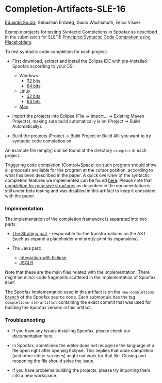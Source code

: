 # Completion-Artifacts-SLE-16

[Eduardo Souza](https://github.com/udesou), Sebastian Erdweg, Guido Wachsmuth, Eelco Visser

Example projects for testing Syntactic Completions in Spoofax as described in the submission for SLE'16 [Principled Syntactic Code Completion using Placeholders](http://conf.researchr.org/event/sle-2016/sle-2016-papers-principled-syntactic-code-completion-using-placeholders).

To test syntactic code completion for each project:

- First download, extract and install the Eclipse IDE with pre-installed Spoofax according to your OS:
  - Windows 
     - [32 bits](https://www.dropbox.com/s/6qj6xtqosn8ytb9/spoofax-win32-x86.zip?dl=0)
     - [64 bits](https://www.dropbox.com/s/l9h7syi2azze2qf/spoofax-win32-x86_64.zip?dl=0)
  - Linux
     - [32 bits](https://www.dropbox.com/s/xpo164tkuthp8ys/spoofax-linux-x86.tar.gz?dl=0)
     - [64 bits](https://www.dropbox.com/s/3y19rnkro5ms8i6/spoofax-linux-x86_64.tar.gz?dl=0)
  - [Mac](https://www.dropbox.com/s/0ms7hldupbxc1rc/spoofax-macosx-x86_64.tar.gz?dl=0) 
 
- Import the projects into Eclipse (File -> Import... -> Existing Maven Projects), making sure build automatically is on (Project -> Build Automatically).

- Build the projects (Project -> Build Project or Build All) you want to try syntactic code completion on.

 
An example file (empty) can be found at the directory `examples` in each project. 

Triggering code completion (Control+Space) on such program should show all proposals available for the program at the cursor position, according to what has been described in the paper. A quick overview of the syntactic completion features we implemented can be found [here](http://spoofax.readthedocs.io/en/latest/source/release/migrate/new_completions_framework.html). Please note that [completion for recursive structures](http://spoofax.readthedocs.io/en/latest/source/release/migrate/new_completions_framework.html#expanding-recursive-lists-and-nullable-structures) as described in the documentation is still under beta testing and was disabled in this artifact to keep it consistent with the paper.

### Implementation

The implementation of the completion framework is separated into two parts:

- [The Stratego part](https://github.com/metaborg/runtime-libraries/tree/d5634f57eaaa96528cc3648527073562019c7503/org.metaborg.meta.lib.analysis/trans/runtime/completion) - responsible for the transformations on the AST (such as expand a placeholder and pretty-print its expansions).

- The Java part:
	- [Integration with Eclipse](https://github.com/metaborg/spoofax/blob/adc3b16225aefa799c6a825154df354c34763109/org.metaborg.spoofax.core/src/main/java/org/metaborg/spoofax/core/completion/JSGLRCompletionService.java).
	- [JSGLR](https://github.com/metaborg/jsglr/tree/1d68859d4c37cd21f44cf18f780e1afc01cab289).

Note that these are the main files related with the implementation. There might be minor code fragments scattered in the implementation of Spoofax itself. 

The Spoofax implementation used in this artifact is on the `new-completions` [branch](https://github.com/metaborg/spoofax-releng/tree/new-completions) of the Spoofax source code. Each submodule has the tag `completions-sle-artifact` containing the exact commit that was used for building the Spoofax version in this artifact.
	

### Troubleshooting

- If you have any issues installing Spoofax, please check our documentation [here](https://spoofax.readthedocs.io/en/latest/source/langdev/start.html#installation).

- In Spoofax, sometimes the editor does not recognize the language of a file open right after opening Eclipse. This implies that code completion (and other editor services) might not work for that file. Closing and reopening the file should solve the issue.

- If you have problems building the projects, please try importing them into a new workspace.
